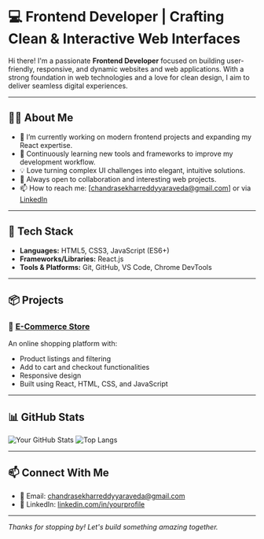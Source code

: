 # 💻 Frontend Developer | Crafting Clean & Interactive Web Interfaces  

Hi there! I'm a passionate **Frontend Developer** focused on building user-friendly, responsive, and dynamic websites and web applications. With a strong foundation in web technologies and a love for clean design, I aim to deliver seamless digital experiences.

---

## 👨‍💻 About Me

- 🔭 I’m currently working on modern frontend projects and expanding my React expertise.
- 🌱 Continuously learning new tools and frameworks to improve my development workflow.
- 💡 Love turning complex UI challenges into elegant, intuitive solutions.
- 🤝 Always open to collaboration and interesting web projects.
- 📫 How to reach me: [chandrasekharreddyyaraveda@gmail.com] or via [LinkedIn](https://www.linkedin.com/in/chandra-reddy-090254342)

---

## 🚀 Tech Stack

- **Languages:** HTML5, CSS3, JavaScript (ES6+)
- **Frameworks/Libraries:** React.js
- **Tools & Platforms:** Git, GitHub, VS Code, Chrome DevTools

---

## 📦 Projects

### 🛒 [E-Commerce Store](https://github.com/chandrareddy1817/Ecommerce-main)
An online shopping platform with:

- Product listings and filtering
- Add to cart and checkout functionalities
- Responsive design
- Built using React, HTML, CSS, and JavaScript

---

## 📊 GitHub Stats

![Your GitHub Stats](https://github-readme-stats.vercel.app/api?username=chandrareddy1817&show_icons=true&theme=radical)
![Top Langs](https://github-readme-stats.vercel.app/api/top-langs/?username=chandrareddy1817&layout=compact&theme=radical)

---

## 📫 Connect With Me

- 📧 Email: chandrasekharreddyyaraveda@gmail.com
- 🔗 LinkedIn: [linkedin.com/in/yourprofile](https://www.linkedin.com/in/chandra-reddy-090254342)

---

_Thanks for stopping by! Let's build something amazing together._
